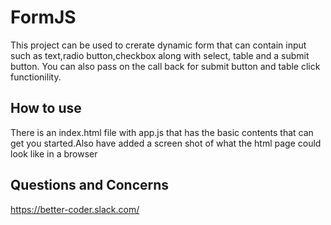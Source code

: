 # FormJS

This project can be used to crerate dynamic form that can contain input such as text,radio button,checkbox along with select,  table and a submit button.
You can also pass on the call back for submit button and table click functionility.

## How to use

There is an index.html file with app.js that has the basic contents that can get you started.Also have added a screen shot of what the html page could look like in a browser

## Questions and Concerns
https://better-coder.slack.com/
